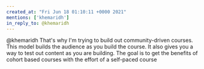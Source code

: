 ```yaml
---
created_at: "Fri Jun 18 01:10:11 +0000 2021"
mentions: ['khemaridh']
in_reply_to: @khemaridh
---
```


@khemaridh That's why I'm trying to build out community-driven courses. This model builds the audience as you build the course. It also gives you a way to test out content as you are building. The goal is to get the benefits of cohort based courses with the effort of a self-paced course